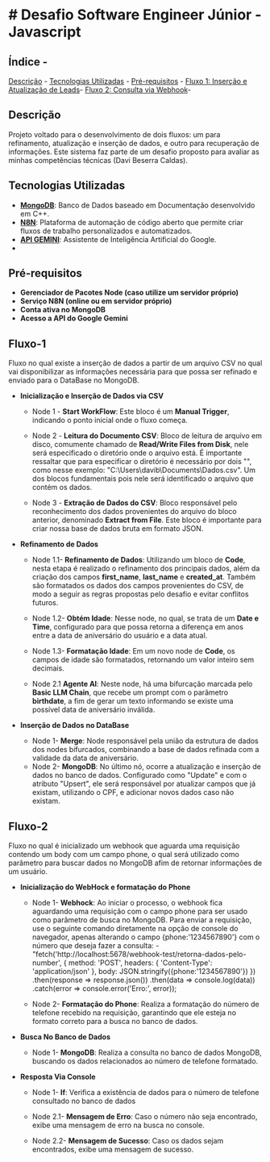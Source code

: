 ﻿# # Desafio Software Engineer Júnior - Javascript

## Índice - 
[Descrição](#descrição) - 
[Tecnologias Utilizadas](#tecnologias-utilizadas) - 
[Pré-requisitos](#pré-requisitos) -
[Fluxo 1: Inserção e Atualização de Leads](#fluxo-1)-
[Fluxo 2: Consulta via Webhook](#fluxo-2)-
## Descrição

Projeto voltado para o desenvolvimento de dois fluxos: um para refinamento, atualização e inserção de dados, e outro para recuperação de informações. Este sistema faz parte de um desafio proposto para avaliar as minhas competências técnicas (Davi Beserra Caldas).

## Tecnologias Utilizadas 

-  **[MongoDB](https://www.mongodb.com/pt-br)**: Banco de Dados baseado em Documentação desenvolvido em C++.
-  **[N8N](https://n8n.io)**: Plataforma de automação de código aberto que permite criar fluxos de trabalho personalizados e automatizados. 
-  **[API GEMINI](https://ai.google.dev)**: Assistente de Inteligência Artificial do Google. 
- 
## Pré-requisitos 

- **Gerenciador de Pacotes Node (caso utilize um servidor próprio)**
- **Serviço N8N (online ou em servidor próprio)**
- **Conta ativa no MongoDB** 
- **Acesso a API do Google Gemini** 

## Fluxo-1 
Fluxo no qual existe a inserção de dados a partir de um arquivo CSV no qual vai disponibilizar as informações necessária para que possa ser refinado e enviado para o DataBase no MongoDB. 
 - **Inicialização e Inserção de Dados via CSV** 
	 - Node 1 - **Start WorkFlow**: Este bloco é um **Manual Trigger**, indicando o ponto inicial onde o fluxo começa.
	 
	 - Node 2 - **Leitura do Documento CSV**: Bloco de leitura de arquivo em disco, comumente chamado de **Read/Write Files from Disk**, nele será especificado o diretório onde o arquivo está. É importante ressaltar que para especificar o diretório é necessário por dois "\", como nesse exemplo: "C:\\Users\\davib\\Documents\\Dados.csv". Um dos blocos fundamentais pois nele será identificado o arquivo que contém os dados.
	 
	 - Node 3 - **Extração de Dados do CSV**: Bloco responsável pelo reconhecimento dos dados provenientes do arquivo do bloco anterior, denominado **Extract from File**. Este bloco é importante para criar nossa base de dados bruta em formato JSON.
 - **Refinamento de Dados** 
	 - Node 1.1- **Refinamento de Dados**:  Utilizando um bloco de **Code**, nesta etapa é realizado o refinamento dos principais dados, além da criação dos campos **first_name**, **last_name** e **created_at**. Também são formatados os dados dos campos provenientes do CSV, de modo a seguir as regras propostas pelo desafio e evitar conflitos futuros.
	 
	 - Node 1.2- **Obtém Idade**: Nesse node, no qual, se trata de um **Date e Time**, configurado para que possa retorna a diferença em anos entre a data de aniversário do usuário e a data atual.
	 
	 - Node 1.3-  **Formatação Idade**: Em um novo node de **Code**, os campos de idade são formatados, retornando um valor inteiro sem decimais.
	 
	 - Node 2.1 **Agente AI**: Neste node, há uma bifurcação marcada pelo **Basic LLM Chain**, que recebe um prompt com o parâmetro **birthdate**, a fim de gerar um texto informando se existe uma possível data de aniversário inválida.
	 
 - **Inserção de Dados no DataBase** 
	 - Node  1- **Merge**: Node responsável pela união da estrutura de dados dos nodes bifurcados, combinando a base de dados refinada com a validade da data de aniversário.
	 - Node 2- **MongoDB**: No último nó, ocorre a atualização e inserção de dados no banco de dados. Configurado como "Update" e com o atributo "Upsert", ele será responsável por atualizar campos que já existam, utilizando o CPF, e adicionar novos dados caso não existam.

## Fluxo-2 

Fluxo no qual é inicializado um webhook que aguarda uma requisição contendo um body com um campo phone, o qual será utilizado como parâmetro para buscar dados no MongoDB afim de retornar informações de um usuário.

- **Inicialização do WebHock e formatação do Phone** 
	- Node  1- **Webhock**: Ao iniciar o processo, o webhook fica aguardando uma requisição com o campo phone para ser usado como parâmetro de busca no MongoDB. Para enviar a requisição, use o seguinte comando diretamente na opção de console do navegador, apenas alterando o campo {phone:'1234567890'} com o número que deseja fazer a consulta: 
	-"fetch('http://localhost:5678/webhook-test/retorna-dados-pelo-number', {
  method: 'POST',
  headers: {
    'Content-Type': 'application/json'
  },
  body: JSON.stringify({phone:'1234567890'})
})
.then(response => response.json())
.then(data => console.log(data))
.catch(error => console.error('Erro:', error));
	
	- Node  2- **Formatação do Phone**: Realiza a formatação do número de telefone recebido na requisição, garantindo que ele esteja no formato correto para a busca no banco de dados.
	
- **Busca No Banco de Dados** 
	- Node  1- **MongoDB**: Realiza a consulta no banco de dados MongoDB, buscando os dados relacionados ao número de telefone formatado.
	
- **Resposta Via Console** 
	- Node  1- **If**: Verifica a existência de dados para o número de telefone consultado no banco de dados
	
	- Node  2.1- **Mensagem de Erro**: Caso o número não seja encontrado, exibe uma mensagem de erro na busca no console.
	
	- Node  2.2- **Mensagem de Sucesso**: Caso os dados sejam encontrados, exibe uma mensagem de sucesso.
	
